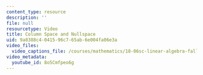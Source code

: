 ```yaml
---
content_type: resource
description: ''
file: null
resourcetype: Video
title: Column Space and Nullspace
uid: 9a8388c4-0415-96c7-65ab-6e004fa06e3a
video_files:
  video_captions_file: /courses/mathematics/18-06sc-linear-algebra-fall-2011/resource-index/column-space-and-nullspace/8o5Cmfpeo6g.vtt
video_metadata:
  youtube_id: 8o5Cmfpeo6g
---
```


